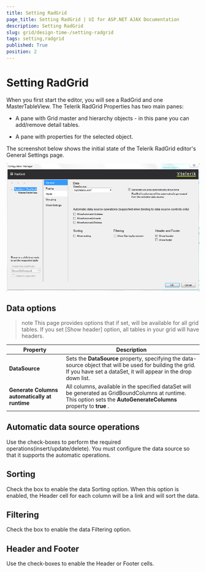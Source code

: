 ```yaml
---
title: Setting RadGrid
page_title: Setting RadGrid | UI for ASP.NET AJAX Documentation
description: Setting RadGrid
slug: grid/design-time-/setting-radgrid
tags: setting,radgrid
published: True
position: 2
---
```


# Setting RadGrid



When you first start the editor, you will see a RadGrid and one MasterTableView. The Telerik RadGrid Properties has two main panes:

* A pane with Grid master and hierarchy objects - in this pane you can add/remove detail tables.

* A pane with properties for the selected object.

The screenshot below shows the initial state of the Telerik RadGrid editor's General Settings page.

![Setting RadGrid - General](images/grid_setting_radgrid.png)

## Data options

>note This page provides options that if set, will be available for all grid tables. If you set [Show header] option, all tables in your grid will have headers.
>



|  __Property__  |  __Description__  |
| ------ | ------ |
| __DataSource__ |Sets the __DataSource__ property, specifying the data-source object that will be used for building the grid. If you have set a dataSet, it will appear in the drop down list.|
| __Generate Columns automatically at runtime__ |All columns, available in the specified dataSet will be generated as GridBoundColumns at runtime. This option sets the __AutoGenerateColumns__ property to __true__ .|

## Automatic data source operations

Use the check-boxes to perform the required operations(insert/update/delete). You must configure the data source so that it supports the automatic operations.

## Sorting

Check the box to enable the data Sorting option. When this option is enabled, the Header cell for each column will be a link and will sort the data.

## Filtering

Check the box to enable the data Filtering option.

## Header and Footer

Use the check-boxes to enable the Header or Footer cells.

